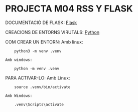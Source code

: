 # PROJECTA M04 RSS Y FLASK

DOCUMENTACIÓ DE FLASK: [Flask](https://flask.palletsprojects.com/en/3.0.x/)

CREACIONS DE ENTORNS VIRUTALS: [Python](https://docs.python.org/es/3/library/venv.html)

COM CREAR UN ENTORN:
    Amb linux:

        python3 -m venv .venv

    Amb windows:

		python -m venv .venv

PARA ACTIVAR-LO:
    Amb Linux:

        source .venv/bin/activate
        
    Amb Windows:

        .venv\Scripts\activate